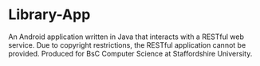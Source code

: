 # Library-App
An Android application written in Java that interacts with a RESTful web service. 
Due to copyright restrictions, the RESTful application cannot be provided.
Produced for BsC Computer Science at Staffordshire University.
